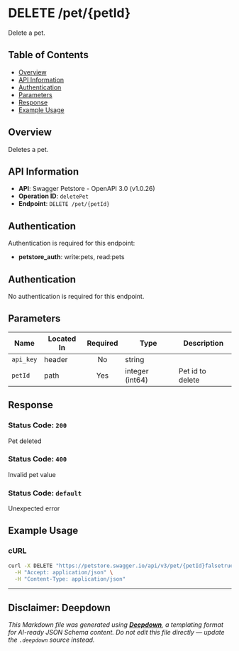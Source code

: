 # DELETE /pet/{petId}

Delete a pet.

## Table of Contents

- [Overview](#overview)
- [API Information](#api-information)
- [Authentication](#authentication)
- [Parameters](#parameters)
- [Response](#response)
- [Example Usage](#example-usage)

## Overview

Deletes a pet.

## API Information

- **API**: Swagger Petstore - OpenAPI 3.0 (v1.0.26)
- **Operation ID**: `deletePet`
- **Endpoint**: `DELETE /pet/{petId}`

## Authentication

Authentication is required for this endpoint:

- **petstore_auth**: write:pets, read:pets
## Authentication

No authentication is required for this endpoint.

## Parameters

| Name | Located In | Required | Type | Description |
|------|------------|:--------:|------|-------------|
| `api_key` | header | No | string |  |
| `petId` | path | Yes | integer (int64) | Pet id to delete |

## Response

### Status Code: `200`

Pet deleted

### Status Code: `400`

Invalid pet value

### Status Code: `default`

Unexpected error


## Example Usage

### cURL

```bash
curl -X DELETE "https://petstore.swagger.io/api/v3/pet/{petId}falsetrue" \
  -H "Accept: application/json" \
  -H "Content-Type: application/json"
```

---

## Disclaimer: Deepdown

_This Markdown file was generated using [**Deepdown**](https://github.com/deepgram/deepdown), a templating format for AI-ready JSON Schema content._
_Do not edit this file directly — update the `.deepdown` source instead._